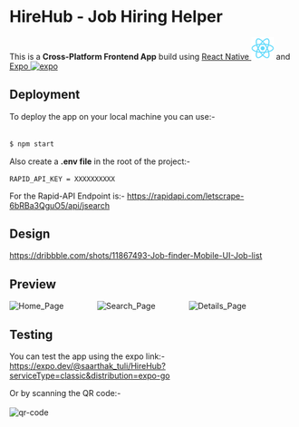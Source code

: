 # HireHub - Job Hiring Helper

This is a **Cross-Platform Frontend App** build using <a href="https://reactnative.dev/docs/getting-started" target="_blank">React Native <img src="https://github.com/devicons/devicon/blob/master/icons/react/react-original.svg" alt="react-native" width="40px" height="40px" /></a> and <a href="https://expo.dev/" target="_blank">Expo <img src="https://static.expo.dev/static/brand/square-512x512.png" alt="expo" width="40px" height="40px" /></a>

## Deployment

To deploy the app on your local machine you can use:-
<br /><br />

```bash
$ npm start
```
Also create a <b>.env file</b> in the root of the project:-
```code
RAPID_API_KEY = XXXXXXXXXX
```
For the Rapid-API Endpoint is:- https://rapidapi.com/letscrape-6bRBa3QguO5/api/jsearch

## Design

https://dribbble.com/shots/11867493-Job-finder-Mobile-UI-Job-list

## Preview

<div>
<img src="https://user-images.githubusercontent.com/89101837/230787508-f82d594f-76fa-4bf9-b497-ec6a8de3248f.PNG" alt="Home_Page" height="500px" />
  &nbsp; &nbsp;&nbsp;&nbsp;&nbsp;&nbsp;&nbsp;&nbsp;&nbsp;&nbsp;&nbsp;&nbsp;
<img src="https://user-images.githubusercontent.com/89101837/230787512-1b50da16-a4ed-439b-bd02-265668ab0e19.PNG" alt="Search_Page" height="500px" />
  &nbsp; &nbsp;&nbsp;&nbsp;&nbsp;&nbsp;&nbsp;&nbsp;&nbsp;&nbsp;&nbsp;&nbsp;
<img src="https://user-images.githubusercontent.com/89101837/230787514-3ed6cb78-b4a5-461e-b341-ce8482384fe6.PNG" alt="Details_Page" height="500px" />
</div>

## Testing

You can test the app using the expo link:- <br />
https://expo.dev/@saarthak_tuli/HireHub?serviceType=classic&distribution=expo-go

Or by scanning the QR code:- <br /><br />
<img src="https://qr.expo.dev/expo-go?owner=saarthak_tuli&slug=HireHub&releaseChannel=default&host=exp.host" alt="qr-code" width="250px" height="250px" />
